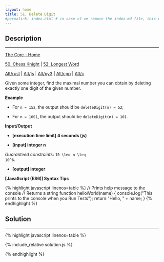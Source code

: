 ```yaml
---
layout: home
title: 51. Delete Digit
#permalink: index.html # in case of we remove the index.md file, this doc will be the index page
---
```


<div class="row">
<div class="columnStmt" markdown="1">

## Description
------

[The Core - Home](../../code-signal-arcade-thecore/README.html)

[50. Chess Knight](../50_chessKnight/README.html)  | [52. Longest Word](../52_longestWord/README.html)

[Alt/rust](./Alt_rust/README.md) | [Alt/js](./Alt_js/README.html) | [Alt/py3](./Alt_py3/README.md) | [Alt/cpp](./Alt_cpp/README.md) | [Alt/c](./Alt_c/README.md)

Given some integer, find the maximal number you can obtain by deleting exactly one digit of the given number.

**Example**

* For <code>n = 152</code>, the output should be
<code>deleteDigit(n) = 52</code>;

* For <code>n = 1001</code>, the output should be
<code>deleteDigit(n) = 101</code>.

**Input/Output**

* **[execution time limit] 4 seconds (js)**

* **[input] integer n**

*Guaranteed constraints*:
<code type='math/tex'>10 \leq n \leq 10^6</code>.

* **[output] integer**


**[JavaScript (ES6)] Syntax Tips**

{% highlight javascript linenos=table %}
// Prints help message to the console
// Returns a string
function helloWorld(name) {
    console.log("This prints to the console when you Run Tests");
    return "Hello, " + name;
}
{% endhighlight %}

</div>
<div class="columnSol" markdown="1">

## Solution
------

{% highlight javascript linenos=table %}

{% include_relative solution.js %}

{% endhighlight %}

</div>
</div>